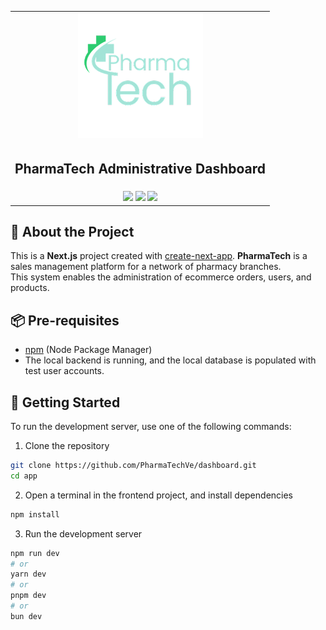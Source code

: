 <table align="center">
  <tr>
    <td align="center">
      <img src="public/image.png" alt="PharmaTech Logo" width="200">
    </td>
  </tr>
  <tr>
    <td align="center">
      <h2>PharmaTech Administrative Dashboard</h2>
    </td>
  </tr>
  <tr>
    <td align="center">
      <img src="https://img.shields.io/badge/next.js-000000?style=for-the-badge&logo=nextdotjs&logoColor=white">
      <img src="https://img.shields.io/badge/tailwindcss-0F172A?&logo=tailwindcss">
      <img src="https://img.shields.io/badge/vitest-6E9F18?style=for-the-badge&logo=vitest&logoColor=white">
    </td>
  </tr>
</table>

## 📌 About the Project

This is a **Next.js** project created with [create-next-app](https://nextjs.org/docs/app/api-reference/cli/create-next-app).
**PharmaTech** is a sales management platform for a network of pharmacy branches.  
This system enables the administration of ecommerce orders, users, and products.

## 📦 Pre-requisites

- [npm](https://www.npmjs.com/) (Node Package Manager)
- The local backend is running, and the local database is populated with test user accounts.

## 🚀 Getting Started

To run the development server, use one of the following commands:

1. Clone the repository

```bash
git clone https://github.com/PharmaTechVe/dashboard.git
cd app
```

2. Open a terminal in the frontend project, and install dependencies

```bash
npm install
```

3. Run the development server

```bash
npm run dev
# or
yarn dev
# or
pnpm dev
# or
bun dev
```
